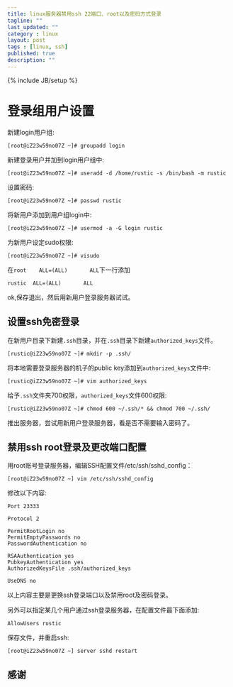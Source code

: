 ```yaml
---
title: linux服务器禁用ssh 22端口、root以及密码方式登录
tagline: ""
last_updated: ""
category : linux
layout: post
tags : [linux, ssh]
published: true
description: ""
---
```

{% include JB/setup %}

# 登录组用户设置  

新建login用户组:  

```shell
[root@iZ23w59no07Z ~]# groupadd login
```  

新建登录用户并加到login用户组中:  

```shell
[root@iZ23w59no07Z ~]# useradd -d /home/rustic -s /bin/bash -m rustic
```  

设置密码:  

```shell
[root@iZ23w59no07Z ~]# passwd rustic
```  

将新用户添加到用户组login中:  

```shell
[root@iZ23w59no07Z ~]# usermod -a -G login rustic
```  

为新用户设定sudo权限:  

```shell
[root@iZ23w59no07Z ~]# visudo
```  

在`root    ALL=(ALL)       ALL`下一行添加  

```shell
rustic  ALL=(ALL)       ALL
```  

ok,保存退出，然后用新用户登录服务器试试。  

## 设置ssh免密登录  

在新用户目录下新建`.ssh`目录，并在`.ssh`目录下新建`authorized_keys`文件。

```shell
[rustic@iZ23w59no07Z ~]# mkdir -p .ssh/
```  

将本地需要登录服务器的机子的public key添加到`authorized_keys`文件中:  

```shell
[rustic@iZ23w59no07Z ~]# vim authorized_keys
```  

给予`.ssh`文件夹700权限，`authorized_keys`文件600权限:  

```shell
[rustic@iZ23w59no07Z ~]# chmod 600 ~/.ssh/* && chmod 700 ~/.ssh/
```  

推出服务器，尝试用新用户登录服务器，看是否不需要输入密码了。  

## 禁用ssh root登录及更改端口配置  

用root账号登录服务器，编辑SSH配置文件/etc/ssh/sshd_config：  

```shell
[root@iZ23w59no07Z ~] vim /etc/ssh/sshd_config
```  

修改以下内容:  

```shell
Port 23333

Protocol 2

PermitRootLogin no
PermitEmptyPasswords no
PasswordAuthentication no

RSAAuthentication yes
PubkeyAuthentication yes
AuthorizedKeysFile .ssh/authorized_keys

UseDNS no
```  

以上内容主要是更换ssh登录端口以及禁用root及密码登录。  

另外可以指定某几个用户通过ssh登录服务器，在配置文件最下面添加:  

```shell
AllowUsers rustic
```  

保存文件，并重启ssh:  

```shell
[root@iZ23w59no07Z ~] server sshd restart
``` 

## 感谢